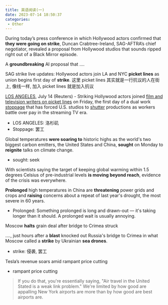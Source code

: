 ```yaml
---
title: 英语阅读(一)
date: 2023-07-14 18:50:37
categories:
 - Other
---
```


During today’s press conference in which Hollywood actors confirmed that **they were going on strike**, Duncan Crabtree-Ireland, SAG-AFTRA’s chief negotiator, revealed a proposal from Hollywood studios that sounds ripped right out of a Black Mirror episode.

A **groundbreaking** AI proposal that ....

SAG strike live updates: Hollywood actors join LA and NYC **picket lines** as union begins first day of **strike**. 这里 picket lines 其实就是一行抗议的人在街上, 像线一样, 加入 picket lines 就是加入抗议

<u>LOS ANGELES</u>, July 14 (Reuters) - Striking Hollywood actors joined <u>film and television writers on picket lines</u> on Friday, the first day of a dual work <u>stoppage</u> that has forced U.S. studios to <u>shutter</u> productions as workers battle over pay in the streaming TV era. 

- LOS ANGELES: 洛杉矶
- Stoppage: 罢工

Global temperatures **were soaring to** historic highs as the world's two biggest carbon emitters, the United States and China, **sought** on Monday to **reignite** talks on climate change. 

- sought: seek

With scientists saying the target of keeping global warming within 1.5 degrees Celsius of pre-industrial levels **is moving beyond reach**, evidence of the crisis was everywhere.

**Prolonged** high temperatures in China are **threatening** power grids and crops and **raising** concerns about a repeat of last year's drought, the most severe in 60 years.

- Prolonged: Something prolonged is long and drawn-out — it's taking longer than it should. A prolonged wait is usually annoying.

Moscow **halts** grain deal after bridge to Crimea struck

...., just hours after a **blast** knocked out Russia's bridge to Crimea in what Moscow called a **strike** by Ukrainian **sea drones**.

- strike: 侵袭, 罢工

Tesla’s revenue soars amid rampant price cutting

- rampant price cutting

> If you do that, you're essentially saying,  "Air travel in the United Stated is a weak link problem." We're limited by how good are appalling New York airports are more than by how good are best airports are.

